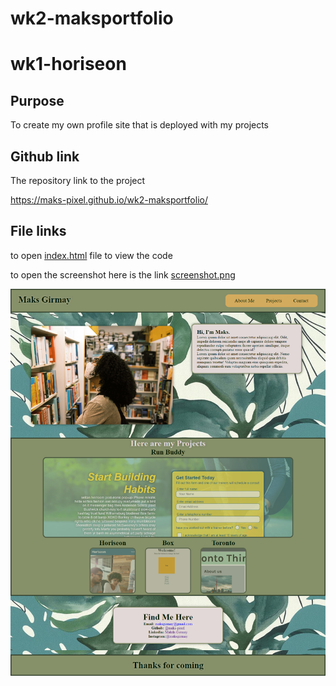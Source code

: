 # wk2-maksportfolio
# wk1-horiseon

## Purpose
To create my own profile site that is deployed with my projects

## Github link
The repository link to the project

https://maks-pixel.github.io/wk2-maksportfolio/

## File links
to open [index.html](index.html) file to view the code

to open the screenshot here is the link [screenshot.png](assets/images/screenshot.png)

![Screenshot](assets/images/screenshot.png)

